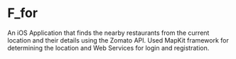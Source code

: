 # F_for
An iOS Application that finds the nearby restaurants from the current location and their details using the Zomato API. Used MapKit framework for determining the location and Web Services for login and registration.
